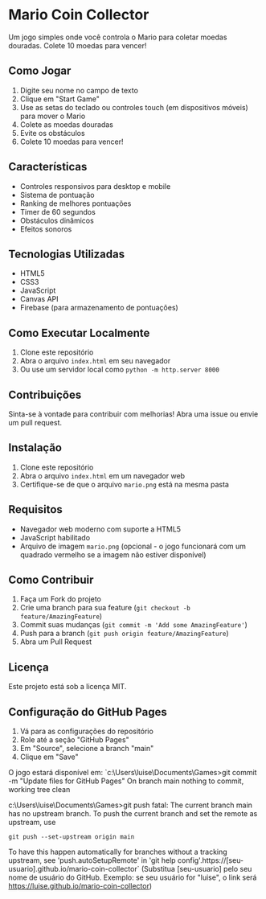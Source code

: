 # Mario Coin Collector

Um jogo simples onde você controla o Mario para coletar moedas douradas. Colete 10 moedas para vencer!

## Como Jogar

1. Digite seu nome no campo de texto
2. Clique em "Start Game"
3. Use as setas do teclado ou controles touch (em dispositivos móveis) para mover o Mario
4. Colete as moedas douradas
5. Evite os obstáculos
6. Colete 10 moedas para vencer!

## Características

- Controles responsivos para desktop e mobile
- Sistema de pontuação
- Ranking de melhores pontuações
- Timer de 60 segundos
- Obstáculos dinâmicos
- Efeitos sonoros

## Tecnologias Utilizadas

- HTML5
- CSS3
- JavaScript
- Canvas API
- Firebase (para armazenamento de pontuações)

## Como Executar Localmente

1. Clone este repositório
2. Abra o arquivo `index.html` em seu navegador
3. Ou use um servidor local como `python -m http.server 8000`

## Contribuições

Sinta-se à vontade para contribuir com melhorias! Abra uma issue ou envie um pull request.

## Instalação

1. Clone este repositório
2. Abra o arquivo `index.html` em um navegador web
3. Certifique-se de que o arquivo `mario.png` está na mesma pasta

## Requisitos

- Navegador web moderno com suporte a HTML5
- JavaScript habilitado
- Arquivo de imagem `mario.png` (opcional - o jogo funcionará com um quadrado vermelho se a imagem não estiver disponível)

## Como Contribuir

1. Faça um Fork do projeto
2. Crie uma branch para sua feature (`git checkout -b feature/AmazingFeature`)
3. Commit suas mudanças (`git commit -m 'Add some AmazingFeature'`)
4. Push para a branch (`git push origin feature/AmazingFeature`)
5. Abra um Pull Request

## Licença

Este projeto está sob a licença MIT.

## Configuração do GitHub Pages

1. Vá para as configurações do repositório
2. Role até a seção "GitHub Pages"
3. Em "Source", selecione a branch "main"
4. Clique em "Save"

O jogo estará disponível em: `c:\Users\luise\Documents\Games>git commit -m "Update files for GitHub Pages"
On branch main
nothing to commit, working tree clean

c:\Users\luise\Documents\Games>git push
fatal: The current branch main has no upstream branch.
To push the current branch and set the remote as upstream, use

    git push --set-upstream origin main

To have this happen automatically for branches without a tracking
upstream, see 'push.autoSetupRemote' in 'git help config'.https://[seu-usuario].github.io/mario-coin-collector`
(Substitua [seu-usuario] pelo seu nome de usuário do GitHub. Exemplo: se seu usuário for "luise", o link será https://luise.github.io/mario-coin-collector) 